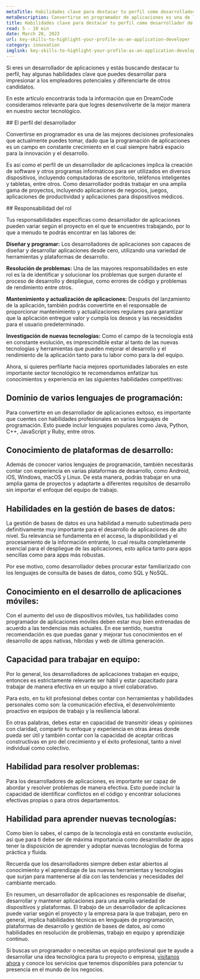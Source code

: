 ```yaml
---
metaTitle: Habilidades clave para destacar tu perfil como desarrollador de aplicaciones
metaDescription: Convertirse en programador de aplicaciones es una de las mejores decisiones profesionales que actualmente puedes tomar, la industria tecnológica está en constante crecimiento, en esta siempre podrás encontrar áreas para la innovación y el desarrollo.
title: Habilidades clave para destacar tu perfil como desarrollador de aplicaciones
read: 5 - 10 min
date: March 20, 2023
url: key-skills-to-highlight-your-profile-as-an-application-developer
category: innovation
imglink: key-skills-to-highlight-your-profile-as-an-application-developer.jpg
---
```


Si eres un desarrollador de aplicaciones y estás buscando destacar tu perfil, hay algunas habilidades clave que puedes desarrollar para impresionar a los empleadores potenciales y diferenciarte de otros candidatos.

En este artículo encontrarás toda la información que en DreamCode consideramos relevante para que logres desenvolverte de la mejor manera en nuestro sector tecnológico.

## El perfil del desarrollador

Convertirse en programador es una de las mejores decisiones profesionales que actualmente puedes tomar, dado que la programación de aplicaciones es un campo en constante crecimiento en el cual siempre habrá espacio para la innovación y el desarrollo.

Es así como el perfil de un desarrollador de aplicaciones implica la creación de software y otros programas informáticos para ser utilizados en diversos dispositivos, incluyendo computadoras de escritorio, teléfonos inteligentes y tabletas, entre otros. Como desarrollador podrás trabajar en una amplia gama de proyectos, incluyendo aplicaciones de negocios, juegos, aplicaciones de productividad y aplicaciones para dispositivos médicos.

## Responsabilidad del rol

Tus responsabilidades específicas como desarrollador de aplicaciones pueden variar según el proyecto en el que te encuentres trabajando, por lo que a menudo te podrás encontrar en las labores de:

**Diseñar y programar:** Los desarrolladores de aplicaciones son capaces de diseñar y desarrollar aplicaciones desde cero, utilizando una variedad de herramientas y plataformas de desarrollo.

**Resolución de problemas:** Una de las mayores responsabilidades en este rol es la de identificar y solucionar los problemas que surgen durante el proceso de desarrollo y despliegue, como errores de código y problemas de rendimiento entre otros.

**Mantenimiento y actualización de aplicaciones:** Después del lanzamiento de la aplicación, también podrás convertirte en el responsable de proporcionar mantenimiento y actualizaciones regulares para garantizar que la aplicación entregue valor y cumpla los deseos y las necesidades para el usuario predeterminado.

**Investigación de nuevas tecnologías:** Como el campo de la tecnología está en constante evolución, es imprescindible estar al tanto de las nuevas tecnologías y herramientas que pueden mejorar el desarrollo y el rendimiento de la aplicación tanto para tu labor como para la del equipo.

Ahora, si quieres perfilarte hacia mejores oportunidades laborales en este importante sector tecnológico te recomendamos enfatizar tus conocimientos y experiencia en las siguientes habilidades competitivas:

## Dominio de varios lenguajes de programación:

Para convertirte en un desarrollador de aplicaciones exitoso, es importante que cuentes con habilidades profesionales en varios lenguajes de programación. Esto puede incluir lenguajes populares como Java, Python, C++, JavaScript y Ruby, entre otros.

## Conocimiento de plataformas de desarrollo:

Además de conocer varios lenguajes de programación, también necesitarás contar con experiencia en varias plataformas de desarrollo, como Android, iOS, Windows, macOS y Linux. De esta manera, podrás trabajar en una amplia gama de proyectos y adaptarte a diferentes requisitos de desarrollo sin importar el enfoque del equipo de trabajo.

## Habilidades en la gestión de bases de datos:

La gestión de bases de datos es una habilidad a menudo subestimada pero definitivamente muy importante para el desarrollo de aplicaciones de alto nivel. Su relevancia se fundamenta en el acceso, la disponibilidad y el procesamiento de la información entrante, lo cual resulta completamente esencial para el despliegue de las aplicaciones, esto aplica tanto para apps sencillas como para apps más robustas.

Por ese motivo, como desarrollador debes procurar estar familiarizado con los lenguajes de consulta de bases de datos, como SQL y NoSQL.

## Conocimiento en el desarrollo de aplicaciones móviles:

Con el aumento del uso de dispositivos móviles, tus habilidades como programador de aplicaciones móviles deben estar muy bien entrenadas de acuerdo a las tendencias más actuales. En ese sentido, nuestra recomendación es que puedas ganar y mejorar tus conocimientos en el desarrollo de apps nativas, híbridas y web de última generación.

## Capacidad para trabajar en equipo:

Por lo general, los desarrolladores de aplicaciones trabajan en equipo, entonces es estrictamente relevante ser hábil y estar capacitado para trabajar de manera efectiva en un equipo a nivel colaborativo.

Para esto, en tu kit profesional debes contar con herramientas y habilidades personales como son: la comunicación efectiva, el desenvolvimiento proactivo en equipos de trabajo y la resiliencia laboral.

En otras palabras, debes estar en capacidad de transmitir ideas y opiniones con claridad, compartir tu enfoque y experiencia en otras áreas donde pueda ser útil y también contar con la capacidad de aceptar críticas constructivas en pro del crecimiento y el éxito profesional, tanto a nivel individual como colectivo.

## Habilidad para resolver problemas:

Para los desarrolladores de aplicaciones, es importante ser capaz de abordar y resolver problemas de manera efectiva. Esto puede incluir la capacidad de identificar conflictos en el código y encontrar soluciones efectivas propias o para otros departamentos.

## Habilidad para aprender nuevas tecnologías:

Como bien lo sabes, el campo de la tecnología está en constante evolución, así que para ti debe ser de máxima importancia como desarrollador de apps tener la disposición de aprender y adoptar nuevas tecnologías de forma práctica y fluida.

Recuerda que los desarrolladores siempre deben estar abiertos al conocimiento y el aprendizaje de las nuevas herramientas y tecnologías que surjan para mantenerse al día con las tendencias y necesidades del cambiante mercado.

En resumen, un desarrollador de aplicaciones es responsable de diseñar, desarrollar y mantener aplicaciones para una amplia variedad de dispositivos y plataformas. El trabajo de un desarrollador de aplicaciones puede variar según el proyecto y la empresa para la que trabajan, pero en general, implica habilidades técnicas en lenguajes de programación, plataformas de desarrollo y gestión de bases de datos, así como habilidades en resolución de problemas, trabajo en equipo y aprendizaje continuo.

Si buscas un programador o necesitas un equipo profesional que te ayude a desarrollar una idea tecnológica para tu proyecto o empresa, [visítanos ahora](https://www.dreamcodesoft.com/services) y conoce los servicios que tenemos disponibles para potenciar tu presencia en el mundo de los negocios.
